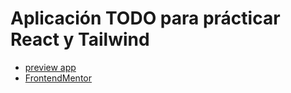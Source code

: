 # Aplicación TODO para prácticar React y Tailwind

-   [preview app](https://todo-react-vite-tailwind.netlify.app/)
-   [FrontendMentor](https://www.frontendmentor.io/challenges/todo-app-Su1_KokOW)